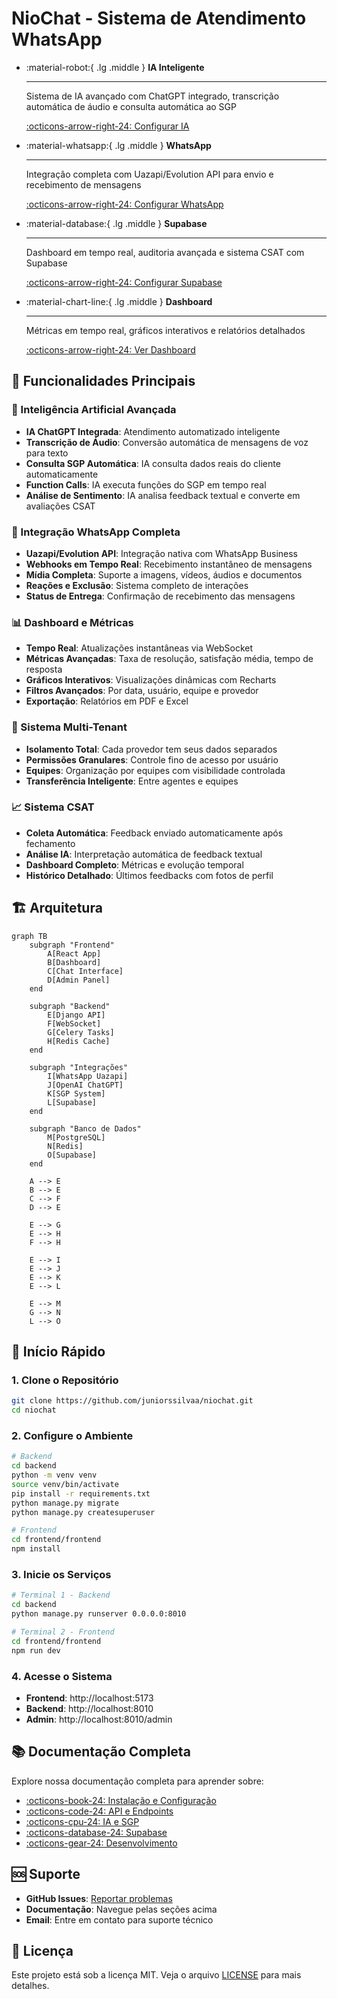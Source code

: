 # NioChat - Sistema de Atendimento WhatsApp

<div class="grid cards" markdown>

-   :material-robot:{ .lg .middle } **IA Inteligente**

    ---

    Sistema de IA avançado com ChatGPT integrado, transcrição automática de áudio e consulta automática ao SGP

    [:octicons-arrow-right-24: Configurar IA](ai/configuration.md)

-   :material-whatsapp:{ .lg .middle } **WhatsApp**

    ---

    Integração completa com Uazapi/Evolution API para envio e recebimento de mensagens

    [:octicons-arrow-right-24: Configurar WhatsApp](configuration/integrations.md)

-   :material-database:{ .lg .middle } **Supabase**

    ---

    Dashboard em tempo real, auditoria avançada e sistema CSAT com Supabase

    [:octicons-arrow-right-24: Configurar Supabase](supabase/integration.md)

-   :material-chart-line:{ .lg .middle } **Dashboard**

    ---

    Métricas em tempo real, gráficos interativos e relatórios detalhados

    [:octicons-arrow-right-24: Ver Dashboard](usage/dashboard.md)

</div>

## 🚀 Funcionalidades Principais

### 🤖 Inteligência Artificial Avançada
- **IA ChatGPT Integrada**: Atendimento automatizado inteligente
- **Transcrição de Áudio**: Conversão automática de mensagens de voz para texto
- **Consulta SGP Automática**: IA consulta dados reais do cliente automaticamente
- **Function Calls**: IA executa funções do SGP em tempo real
- **Análise de Sentimento**: IA analisa feedback textual e converte em avaliações CSAT

### 📱 Integração WhatsApp Completa
- **Uazapi/Evolution API**: Integração nativa com WhatsApp Business
- **Webhooks em Tempo Real**: Recebimento instantâneo de mensagens
- **Mídia Completa**: Suporte a imagens, vídeos, áudios e documentos
- **Reações e Exclusão**: Sistema completo de interações
- **Status de Entrega**: Confirmação de recebimento das mensagens

### 📊 Dashboard e Métricas
- **Tempo Real**: Atualizações instantâneas via WebSocket
- **Métricas Avançadas**: Taxa de resolução, satisfação média, tempo de resposta
- **Gráficos Interativos**: Visualizações dinâmicas com Recharts
- **Filtros Avançados**: Por data, usuário, equipe e provedor
- **Exportação**: Relatórios em PDF e Excel

### 🔐 Sistema Multi-Tenant
- **Isolamento Total**: Cada provedor tem seus dados separados
- **Permissões Granulares**: Controle fino de acesso por usuário
- **Equipes**: Organização por equipes com visibilidade controlada
- **Transferência Inteligente**: Entre agentes e equipes

### 📈 Sistema CSAT
- **Coleta Automática**: Feedback enviado automaticamente após fechamento
- **Análise IA**: Interpretação automática de feedback textual
- **Dashboard Completo**: Métricas e evolução temporal
- **Histórico Detalhado**: Últimos feedbacks com fotos de perfil

## 🏗️ Arquitetura

```mermaid
graph TB
    subgraph "Frontend"
        A[React App]
        B[Dashboard]
        C[Chat Interface]
        D[Admin Panel]
    end
    
    subgraph "Backend"
        E[Django API]
        F[WebSocket]
        G[Celery Tasks]
        H[Redis Cache]
    end
    
    subgraph "Integrações"
        I[WhatsApp Uazapi]
        J[OpenAI ChatGPT]
        K[SGP System]
        L[Supabase]
    end
    
    subgraph "Banco de Dados"
        M[PostgreSQL]
        N[Redis]
        O[Supabase]
    end
    
    A --> E
    B --> E
    C --> F
    D --> E
    
    E --> G
    E --> H
    F --> H
    
    E --> I
    E --> J
    E --> K
    E --> L
    
    E --> M
    G --> N
    L --> O
```

## 🚀 Início Rápido

### 1. Clone o Repositório
```bash
git clone https://github.com/juniorssilvaa/niochat.git
cd niochat
```

### 2. Configure o Ambiente
```bash
# Backend
cd backend
python -m venv venv
source venv/bin/activate
pip install -r requirements.txt
python manage.py migrate
python manage.py createsuperuser

# Frontend
cd frontend/frontend
npm install
```

### 3. Inicie os Serviços
```bash
# Terminal 1 - Backend
cd backend
python manage.py runserver 0.0.0.0:8010

# Terminal 2 - Frontend
cd frontend/frontend
npm run dev
```

### 4. Acesse o Sistema
- **Frontend**: http://localhost:5173
- **Backend**: http://localhost:8010
- **Admin**: http://localhost:8010/admin

## 📚 Documentação Completa

Explore nossa documentação completa para aprender sobre:

- [:octicons-book-24: Instalação e Configuração](installation/development.md)
- [:octicons-code-24: API e Endpoints](api/endpoints.md)
- [:octicons-cpu-24: IA e SGP](ai/configuration.md)
- [:octicons-database-24: Supabase](supabase/integration.md)
- [:octicons-gear-24: Desenvolvimento](development/structure.md)

## 🆘 Suporte

- **GitHub Issues**: [Reportar problemas](https://github.com/juniorssilvaa/niochat/issues)
- **Documentação**: Navegue pelas seções acima
- **Email**: Entre em contato para suporte técnico

## 📄 Licença

Este projeto está sob a licença MIT. Veja o arquivo [LICENSE](https://github.com/juniorssilvaa/niochat/blob/main/LICENSE) para mais detalhes.


